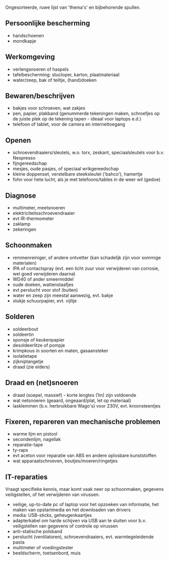 Ongesorteerde, ruwe lijst van 'thema's' en bijbehorende spullen. 

## Persoonlijke bescherming
* handschoenen
* mondkapje

## Werkomgeving
* verlengsnoeren of haspels
* tafelbescherming: stucloper, karton, plaatmateriaal
* water/zeep, bak of teiltje, (hand)doeken

## Bewaren/beschrijven
* bakjes voor schroeven, wat zakjes
* pen, papier, plakband (genummerde tekeningen maken, schroefjes op de juiste plek op de tekening tapen - ideaal voor laptops e.d.)
* telefoon of tablet, voor de camera en internettoegang

## Openen
* schroevendraaiers/sleutels, w.o. torx, zeskant, speciaalsleutels voor b.v. Nespresso
* fijngereedschap
* mesjes, oude pasjes, of speciaal wrikgereedschap
* kleine doppenset, verstelbare steeksleutel ('bahco'), hamertje
* fohn voor hete lucht, als je met telefoons/tables in de weer wil (gedoe)

## Diagnose
* multimeter, meetsnoeren
* elektriciteitsschroevendraaier
* evt IR-thermometer
* zaklamp
* zekeringen

## Schoonmaken
* remmenreiniger, of andere ontvetter (kan schadelijk zijn voor sommige materialen)
* IPA of contactspray (evt. een licht zuur voor verwijderen van corrosie, wel goed verwijderen daarna)
* WD40 of ander smeermiddel
* oude doeken, wattenstaafjes
* evt perslucht voor stof (buiten)
* water en zeep zijn meestal aanwezig, evt. bakje
* stukje schuurpapier, evt. vijltje

## Solderen
* soldeerbout
* soldeertin
* sponsje of keukenpapier
* desoldeerlitze of pompje
* krimpkous in soorten en maten, gasaansteker
* isolatietape
* zijkniptangetje
* draad (zie elders)

## Draad en (net)snoeren
* draad (soepel, massief) - korte lengtes (1m) zijn voldoende
* wat netsnoeren (geaard, ongeaard/plat, let op materiaal)
* lasklemmen (b.v. herbruikbare Wago's) voor 230V, evt. kroonsteentjes

## Fixeren, repareren van mechanische problemen
* warme lijm en pistool
* secondenlijm, nagellak
* reparatie-tape
* ty-raps
* evt aceton voor reparatie van ABS en andere oplosbare kunststoffen
* wat apparaatschroeven, boutjes/moeren/ringetjes


## IT-reparaties
Vraagt specifieke kennis, maar komt vaak neer op schoonmaken, gegevens veiligstellen, of het verwijderen van virussen.

* veilige, up-to-date pc of laptop voor het opzoeken van informatie, het maken van opstartmedia en het downloaden van drivers
* media: USB-sticks, geheugenkaartjes
* adapterkabel om harde schijven via USB aan te sluiten voor b.v. veiligstellen van gegevens of controle op virussen
* anti-statische polsband
* perslucht (ventilatoren), schroevendraaiers, evt. warmtegeleidende pasta
* multimeter of voedingstester
* beeldscherm, toetsenbord, muis
 
